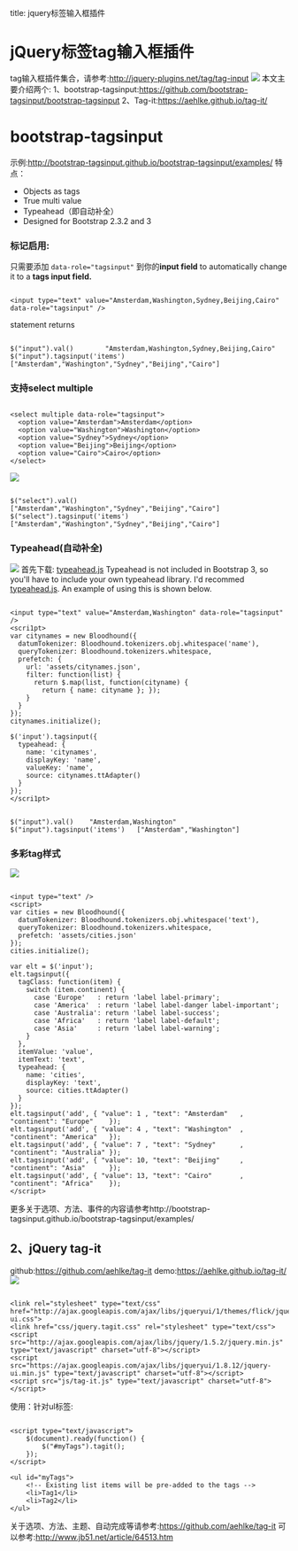 title: jquery标签输入框插件 

#  jQuery标签tag输入框插件 
tag输入框插件集合，请参考:http://jquery-plugins.net/tag/tag-input
![](/data/dokuwiki/web/pasted/20160505-152053.png)
本文主要介绍两个:
1、bootstrap-tagsinput:https://github.com/bootstrap-tagsinput/bootstrap-tagsinput
2、Tag-it:https://aehlke.github.io/tag-it/

#  bootstrap-tagsinput 
示例:http://bootstrap-tagsinput.github.io/bootstrap-tagsinput/examples/
特点：
  * Objects as tags
  * True multi value
  * Typeahead（即自动补全）
  * Designed for Bootstrap 2.3.2 and 3

###  标记启用: 

只需要添加 ` data-role="tagsinput" ` 到你的**input field** to automatically change it to a **tags input field.**
```

<input type="text" value="Amsterdam,Washington,Sydney,Beijing,Cairo" data-role="tagsinput" />

```
statement			returns
```

$("input").val()		"Amsterdam,Washington,Sydney,Beijing,Cairo"
$("input").tagsinput('items')	["Amsterdam","Washington","Sydney","Beijing","Cairo"]

```
###  支持select multiple 
```

<select multiple data-role="tagsinput">
  <option value="Amsterdam">Amsterdam</option>
  <option value="Washington">Washington</option>
  <option value="Sydney">Sydney</option>
  <option value="Beijing">Beijing</option>
  <option value="Cairo">Cairo</option>
</select>

```
![](/data/dokuwiki/web/pasted/20160505-152822.png)
```

$("select").val()	 ["Amsterdam","Washington","Sydney","Beijing","Cairo"]
$("select").tagsinput('items')	["Amsterdam","Washington","Sydney","Beijing","Cairo"]

```
###  Typeahead(自动补全) 
![](/data/dokuwiki/web/pasted/20160505-153259.png)
首先下载: [typeahead.js](https://github.com/bassjobsen/Bootstrap-3-Typeahead)
Typeahead is not included in Bootstrap 3, so you'll have to include your own typeahead library. I'd recommed [typeahead.js](https://github.com/bassjobsen/Bootstrap-3-Typeahead). An example of using this is shown below.
```

<input type="text" value="Amsterdam,Washington" data-role="tagsinput" />
<scri1pt>
var citynames = new Bloodhound({
  datumTokenizer: Bloodhound.tokenizers.obj.whitespace('name'),
  queryTokenizer: Bloodhound.tokenizers.whitespace,
  prefetch: {
    url: 'assets/citynames.json',
    filter: function(list) {
      return $.map(list, function(cityname) {
        return { name: cityname }; });
    }
  }
});
citynames.initialize();

$('input').tagsinput({
  typeahead: {
    name: 'citynames',
    displayKey: 'name',
    valueKey: 'name',
    source: citynames.ttAdapter()
  }
});
</scri1pt>

```
```

$("input").val()	"Amsterdam,Washington"
$("input").tagsinput('items')	["Amsterdam","Washington"]

```

###  多彩tag样式 
![](/data/dokuwiki/web/pasted/20160505-153618.png)
```

<input type="text" />
<script>
var cities = new Bloodhound({
  datumTokenizer: Bloodhound.tokenizers.obj.whitespace('text'),
  queryTokenizer: Bloodhound.tokenizers.whitespace,
  prefetch: 'assets/cities.json'
});
cities.initialize();

var elt = $('input');
elt.tagsinput({
  tagClass: function(item) {
    switch (item.continent) {
      case 'Europe'   : return 'label label-primary';
      case 'America'  : return 'label label-danger label-important';
      case 'Australia': return 'label label-success';
      case 'Africa'   : return 'label label-default';
      case 'Asia'     : return 'label label-warning';
    }
  },
  itemValue: 'value',
  itemText: 'text',
  typeahead: {
    name: 'cities',
    displayKey: 'text',
    source: cities.ttAdapter()
  }
});
elt.tagsinput('add', { "value": 1 , "text": "Amsterdam"   , "continent": "Europe"    });
elt.tagsinput('add', { "value": 4 , "text": "Washington"  , "continent": "America"   });
elt.tagsinput('add', { "value": 7 , "text": "Sydney"      , "continent": "Australia" });
elt.tagsinput('add', { "value": 10, "text": "Beijing"     , "continent": "Asia"      });
elt.tagsinput('add', { "value": 13, "text": "Cairo"       , "continent": "Africa"    });
</script>

```

更多关于选项、方法、事件的内容请参考http://bootstrap-tagsinput.github.io/bootstrap-tagsinput/examples/


##  2、jQuery tag-it 
github:https://github.com/aehlke/tag-it
demo:https://aehlke.github.io/tag-it/
![](/data/dokuwiki/web/pasted/20160505-154111.png)
```

<link rel="stylesheet" type="text/css" href="http://ajax.googleapis.com/ajax/libs/jqueryui/1/themes/flick/jquery-ui.css">
<link href="css/jquery.tagit.css" rel="stylesheet" type="text/css">
<script src="http://ajax.googleapis.com/ajax/libs/jquery/1.5.2/jquery.min.js" type="text/javascript" charset="utf-8"></script>
<script src="https://ajax.googleapis.com/ajax/libs/jqueryui/1.8.12/jquery-ui.min.js" type="text/javascript" charset="utf-8"></script>
<script src="js/tag-it.js" type="text/javascript" charset="utf-8"></script>

```
  
使用：针对ul标签:
```

<script type="text/javascript">
    $(document).ready(function() {
        $("#myTags").tagit();
    });
</script>

<ul id="myTags">
    <!-- Existing list items will be pre-added to the tags -->
    <li>Tag1</li>
    <li>Tag2</li>
</ul>

```
关于选项、方法、主题、自动完成等请参考:https://github.com/aehlke/tag-it
可以参考:http://www.jb51.net/article/64513.htm